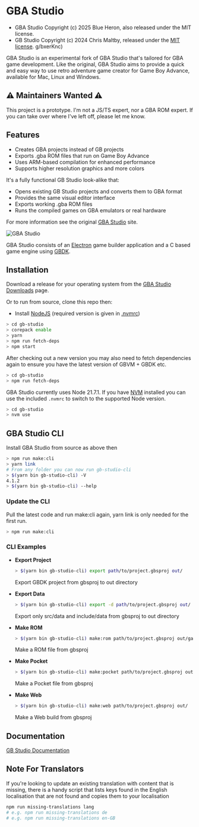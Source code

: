 # GBA Studio

- GBA Studio Copyright (c) 2025 Blue Heron, also released under the MIT license.
- GB Studio Copyright (c) 2024 Chris Maltby, released under the [MIT license](https://opensource.org/licenses/MIT).
g/bxerKnc)

GBA Studio is an experimental fork of GBA Studio that's tailored for GBA game development. Like the original, GBA Studio aims to provide a quick and easy way to use retro adventure game creator for Game Boy Advance, available for Mac, Linux and Windows.

## ⚠️ Maintainers Wanted ⚠️

This project is a prototype. I'm not a JS/TS expert, nor a GBA ROM expert. If you can take over where I've left off, please let me know.

## Features

- Creates GBA projects instead of GB projects
- Exports .gba ROM files that run on Game Boy Advance
- Uses ARM-based compilation for enhanced performance
- Supports higher resolution graphics and more colors

It's a fully functional GB Studio look-alike that:

- Opens existing GB Studio projects and converts them to GBA format
- Provides the same visual editor interface
- Exports working .gba ROM files
- Runs the compiled games on GBA emulators or real hardware

For more information see the original [GBA Studio](https://www.gbstudio.dev) site.

![GBA Studio](gbstudio.gif)

GBA Studio consists of an [Electron](https://electronjs.org/) game builder application and a C based game engine using [GBDK](http://gbdk.sourceforge.net/).

## Installation

Download a release for your operating system from the [GBA Studio Downloads](https://www.gbstudio.dev/download) page.

Or to run from source, clone this repo then:

- Install [NodeJS](https://nodejs.org/) (required version is given in [.nvmrc](.nvmrc))

```bash
> cd gb-studio
> corepack enable
> yarn
> npm run fetch-deps
> npm start
```

After checking out a new version you may also need to fetch dependencies again to ensure you have the latest version of GBVM + GBDK etc.

```bash
> cd gb-studio
> npm run fetch-deps
```

GBA Studio currently uses Node 21.7.1. If you have [NVM](https://github.com/nvm-sh/nvm) installed you can use the included `.nvmrc` to switch to the supported Node version.

```bash
> cd gb-studio
> nvm use
```

## GBA Studio CLI

Install GBA Studio from source as above then

```bash
> npm run make:cli
> yarn link
# From any folder you can now run gb-studio-cli
> $(yarn bin gb-studio-cli) -V
4.1.2
> $(yarn bin gb-studio-cli) --help
```

### Update the CLI

Pull the latest code and run make:cli again, yarn link is only needed for the first run.

```bash
> npm run make:cli
```

### CLI Examples

- **Export Project**

  ```bash
  > $(yarn bin gb-studio-cli) export path/to/project.gbsproj out/
  ```

  Export GBDK project from gbsproj to out directory

- **Export Data**
  ```bash
  > $(yarn bin gb-studio-cli) export -d path/to/project.gbsproj out/
  ```
  Export only src/data and include/data from gbsproj to out directory
- **Make ROM**

  ```bash
  > $(yarn bin gb-studio-cli) make:rom path/to/project.gbsproj out/game.gb
  ```

  Make a ROM file from gbsproj

- **Make Pocket**

  ```bash
  > $(yarn bin gb-studio-cli) make:pocket path/to/project.gbsproj out/game.pocket
  ```

  Make a Pocket file from gbsproj

- **Make Web**
  ```bash
  > $(yarn bin gb-studio-cli) make:web path/to/project.gbsproj out/
  ```
  Make a Web build from gbsproj

## Documentation

[GB Studio Documentation](https://www.gbstudio.dev/docs)

## Note For Translators


If you're looking to update an existing translation with content that is missing, there is a handy script that lists keys found in the English localisation that are not found and copies them to your localisation

```bash
npm run missing-translations lang
# e.g. npm run missing-translations de
# e.g. npm run missing-translations en-GB
```
